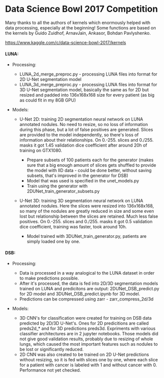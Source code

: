 # Data Science Bowl 2017 Competition

Many thanks to all the authors of kernels which enormously helped with data processing, especially at the beginning!
Some functions are based on the kernels by Guido Zuidhof, ArnavJain, Ankasor, Bohdan Pavlyshenko.

https://www.kaggle.com/c/data-science-bowl-2017/kernels

#### LUNA:

* Processing:
    * LUNA_2d_merge_preproc.py - processing LUNA files into format for 2D U-Net segmentation model
    * LUNA_3d_merge_preproc.py - processing LUNA files into format for 3D U-Net segmentation model, basically the same as for 2D but resized and padded into 136x168x168 size for every patient (as big as could fit in my 8GB GPU)

* Models:
    * U-Net 2D: training 2D segmentation neural network on LUNA annotated nodules. No need to resize, so no loss of information during this phase,
    but a lot of false positives are generated. Slices are provided to the model independently, so there's loss of information about their relationships.
    On 0.-255. slices and 0./255. masks it got 1.45 validation dice coefficient after around 20h of training on GTX1080.

        * Prepare subsets of 100 patients each for the generator (makes sure that a big enough amount of slices gets shuffled to provide the model with IID data - could be done better, without saving subsets, that's improved in the generator for DSB)
        * Model that was used is specified in the unet_models.py
        * Train using the generator with 2DUNet_train_generator_subsets.py

    * U-Net 3D: training 3D segmentation neural network on LUNA annotated nodules. Here the slices were resized into 136x168x168, so many of the nodules are greatly reduced in size and some even lost but relationship between the slices are retained. Much less false positives.
    On 0.-255. slices and 0./255. masks it got 0.5 validation dice coefficient, training was faster, took around 10h.
    
        * Model trained with 3DUNet_train_generator.py, patients are simply loaded one by one.
        
        
#### DSB:

* Processing:
    * Data is processed in a way analogical to the LUNA dataset in order to make predictions possible.
    * After it's processed, the data is fed into 2D/3D segmentation models trained on LUNA and predicitons are output: 2DUNet_DSB_predict.py for 2D model and 3DUNet_DSB_predict.ipynb for 3D model.
    * Predictions can be compressed using zarr - zarr_compress_2d/3d

* Models:
    * 3D CNN's for classification were created for training on DSB data predicted by 2D/3D U-Net's. Ones for 2D predicitions are called preds2d_* and for 3D predictions preds3d. Expriments with various classifier architectures are in 2 jupyter notebooks.
    Those models did not give good validation results, probably due to resizing of whole lungs, which caused the most important features such as nodules to be lost or significantly reduced.
    * 2D CNN was also created to be trained on 2D U-Net predictions without resizing, so it is fed with slices one by one, where each slice for a patient with cancer is labeled with 1 and without cancer with 0.
    Performance not yet checked.
